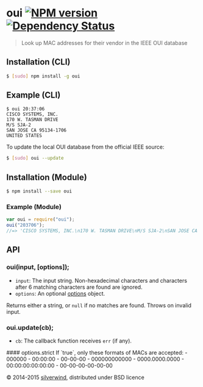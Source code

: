 # oui [![NPM version](https://img.shields.io/npm/v/oui.svg?style=flat)](https://www.npmjs.org/package/oui) [![Dependency Status](http://img.shields.io/david/silverwind/oui.svg?style=flat)](https://david-dm.org/silverwind/oui)
> Look up MAC addresses for their vendor in the IEEE OUI database

## Installation (CLI)
```bash
$ [sudo] npm install -g oui
```
## Example (CLI)
```
$ oui 20:37:06
CISCO SYSTEMS, INC.
170 W. TASMAN DRIVE
M/S SJA-2
SAN JOSE CA 95134-1706
UNITED STATES
```
To update the local OUI database from the official IEEE source:
```bash
$ [sudo] oui --update
```

## Installation (Module)
```bash
$ npm install --save oui
```
### Example (Module)
```js
var oui = require("oui");
oui("203706");
//=> 'CISCO SYSTEMS, INC.\n170 W. TASMAN DRIVE\nM/S SJA-2\nSAN JOSE CA 95134-1706\nUNITED STATES'
```

## API
### oui(input, [options]);
- `input`: The input string. Non-hexadecimal characters and characters after 6 matching characters are found are ignored.
- `options`: An optional [options](#options) object.

Returns either a string, or `null` if no matches are found. Throws on invalid input.

### oui.update(cb);
- `cb`: The callback function receives `err` (if any).

<a name="options" />
#### options.strict
If `true`, only these formats of MACs are accepted:
- 000000
- 00:00:00
- 00-00-00
- 000000000000
- 0000.0000.0000
- 00:00:00:00:00:00
- 00-00-00-00-00-00

© 2014-2015 [silverwind](https://github.com/silverwind), distributed under BSD licence
